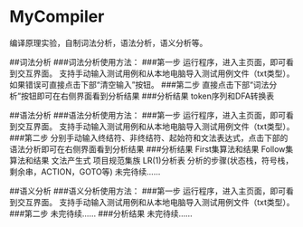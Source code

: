 # MyCompiler
编译原理实验，自制词法分析，语法分析，语义分析等。

##词法分析
###词法分析使用方法：
###第一步
运行程序，进入主页面，即可看到交互界面。
支持手动输入测试用例和从本地电脑导入测试用例文件（txt类型）。
如果错误可直接点击下部“清空输入”按钮。
###第二步
直接点击下部“词法分析”按钮即可在右侧界面看到分析结果
###分析结果
token序列和DFA转换表

##语法分析
###语法分析使用方法：
###第一步
运行程序，进入主页面，即可看到交互界面。
支持手动输入测试用例和从本地电脑导入测试用例文件（txt类型）。
###第二步
分别手动输入终结符、非终结符、起始符和文法表达式，点击下部的语法分析即可在右侧界面看到分析结果
###分析结果
First集算法和结果
Follow集算法和结果
文法产生式
项目规范集族
LR(1)分析表
分析的步骤(状态栈，符号栈，剩余串，ACTION，GOTO等)
未完待续……


##语义分析
###语义分析使用方法：
###第一步
运行程序，进入主页面，即可看到交互界面。
支持手动输入测试用例和从本地电脑导入测试用例文件（txt类型）。
###第二步
未完待续……
###分析结果
未完待续……